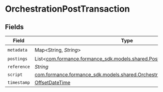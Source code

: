 # OrchestrationPostTransaction


## Fields

| Field                                                                                                                                   | Type                                                                                                                                    | Required                                                                                                                                | Description                                                                                                                             | Example                                                                                                                                 |
| --------------------------------------------------------------------------------------------------------------------------------------- | --------------------------------------------------------------------------------------------------------------------------------------- | --------------------------------------------------------------------------------------------------------------------------------------- | --------------------------------------------------------------------------------------------------------------------------------------- | --------------------------------------------------------------------------------------------------------------------------------------- |
| `metadata`                                                                                                                              | Map<String, *String*>                                                                                                                   | :heavy_check_mark:                                                                                                                      | N/A                                                                                                                                     | {"admin":"true"}                                                                                                                        |
| `postings`                                                                                                                              | List<[com.formance.formance_sdk.models.shared.Posting](../../models/shared/Posting.md)>                                                 | :heavy_minus_sign:                                                                                                                      | N/A                                                                                                                                     |                                                                                                                                         |
| `reference`                                                                                                                             | *String*                                                                                                                                | :heavy_minus_sign:                                                                                                                      | N/A                                                                                                                                     | ref:001                                                                                                                                 |
| `script`                                                                                                                                | [com.formance.formance_sdk.models.shared.OrchestrationPostTransactionScript](../../models/shared/OrchestrationPostTransactionScript.md) | :heavy_minus_sign:                                                                                                                      | N/A                                                                                                                                     |                                                                                                                                         |
| `timestamp`                                                                                                                             | [OffsetDateTime](https://docs.oracle.com/javase/8/docs/api/java/time/OffsetDateTime.html)                                               | :heavy_minus_sign:                                                                                                                      | N/A                                                                                                                                     |                                                                                                                                         |